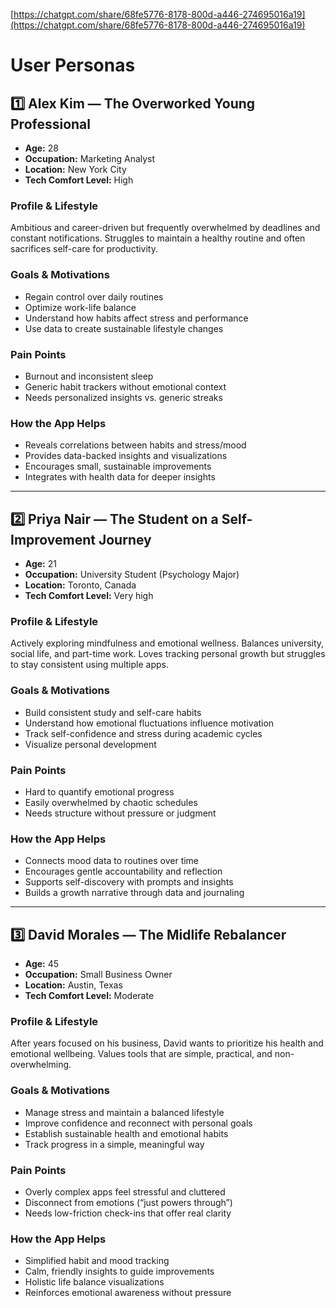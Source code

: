 [https://chatgpt.com/share/68fe5776-8178-800d-a446-274695016a19](https://chatgpt.com/share/68fe5776-8178-800d-a446-274695016a19)

# User Personas

## 1️⃣ Alex Kim — The Overworked Young Professional
- **Age:** 28  
- **Occupation:** Marketing Analyst  
- **Location:** New York City  
- **Tech Comfort Level:** High

### Profile & Lifestyle
Ambitious and career-driven but frequently overwhelmed by deadlines and constant notifications. Struggles to maintain a healthy routine and often sacrifices self-care for productivity.

### Goals & Motivations
- Regain control over daily routines
- Optimize work-life balance
- Understand how habits affect stress and performance
- Use data to create sustainable lifestyle changes

### Pain Points
- Burnout and inconsistent sleep
- Generic habit trackers without emotional context
- Needs personalized insights vs. generic streaks

### How the App Helps
- Reveals correlations between habits and stress/mood
- Provides data-backed insights and visualizations
- Encourages small, sustainable improvements
- Integrates with health data for deeper insights

---

## 2️⃣ Priya Nair — The Student on a Self-Improvement Journey
- **Age:** 21  
- **Occupation:** University Student (Psychology Major)  
- **Location:** Toronto, Canada  
- **Tech Comfort Level:** Very high

### Profile & Lifestyle
Actively exploring mindfulness and emotional wellness. Balances university, social life, and part-time work. Loves tracking personal growth but struggles to stay consistent using multiple apps.

### Goals & Motivations
- Build consistent study and self-care habits
- Understand how emotional fluctuations influence motivation
- Track self-confidence and stress during academic cycles
- Visualize personal development

### Pain Points
- Hard to quantify emotional progress
- Easily overwhelmed by chaotic schedules
- Needs structure without pressure or judgment

### How the App Helps
- Connects mood data to routines over time
- Encourages gentle accountability and reflection
- Supports self-discovery with prompts and insights
- Builds a growth narrative through data and journaling

---

## 3️⃣ David Morales — The Midlife Rebalancer
- **Age:** 45  
- **Occupation:** Small Business Owner  
- **Location:** Austin, Texas  
- **Tech Comfort Level:** Moderate

### Profile & Lifestyle
After years focused on his business, David wants to prioritize his health and emotional wellbeing. Values tools that are simple, practical, and non-overwhelming.

### Goals & Motivations
- Manage stress and maintain a balanced lifestyle
- Improve confidence and reconnect with personal goals
- Establish sustainable health and emotional habits
- Track progress in a simple, meaningful way

### Pain Points
- Overly complex apps feel stressful and cluttered
- Disconnect from emotions (“just powers through”)
- Needs low-friction check-ins that offer real clarity

### How the App Helps
- Simplified habit and mood tracking
- Calm, friendly insights to guide improvements
- Holistic life balance visualizations
- Reinforces emotional awareness without pressure
